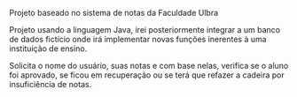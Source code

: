 Projeto baseado no sistema de notas da Faculdade Ulbra

Projeto usando a linguagem Java, irei posteriormente integrar a um banco de dados fictício onde irá implementar novas funções inerentes à uma instituição de ensino.

Solicita o nome do usuário, suas notas e com base nelas, verifica se o aluno foi aprovado, se ficou em recuperação ou se terá que refazer a cadeira por insuficiência de notas.